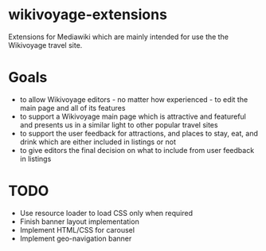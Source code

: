 wikivoyage-extensions
=====================

Extensions for Mediawiki which are mainly intended for use the the
Wikivoyage travel site.


Goals
=====================

* to allow Wikivoyage editors - no matter how experienced - to edit the
  main page and all of its features
* to support a Wikivoyage main page which is attractive and featureful and
  presents us in a similar light to other popular travel sites
* to support the user feedback for attractions, and places to stay, eat,
  and drink which are either included in listings or not
* to give editors the final decision on what to include from user feedback
  in listings


TODO
=====================

* Use resource loader to load CSS only when required
* Finish banner layout implementation
* Implement HTML/CSS for carousel
* Implement geo-navigation banner

